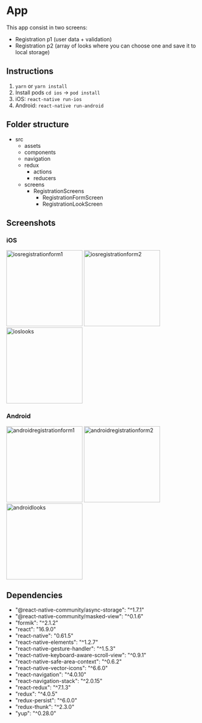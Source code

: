 # App
This app consist in two screens:
- Registration p1 (user data + validation)
- Registration p2 (array of looks where you can choose one and save it to local storage)

## Instructions

 1. `yarn` or `yarn install`
 2. Install pods `cd ios` -> `pod install`
 3. iOS: `react-native run-ios`
 4. Android: `react-native run-android`

## Folder structure

 - src
	 - assets
	 - components
	 - navigation
	 - redux
		 - actions
		 - reducers
	- screens
		- RegistrationScreens
			- RegistrationFormScreen
			- RegistrationLookScreen

## Screenshots

### iOS
<img width="200" alt="iosregistrationform1" src="https://user-images.githubusercontent.com/2034112/72565744-465af180-3891-11ea-9f27-128018e8ac9b.png">
<img width="200" alt="iosregistrationform2" src="https://user-images.githubusercontent.com/2034112/72565743-465af180-3891-11ea-93eb-fcacf1821511.png">
<img width="200" alt="ioslooks" src="https://user-images.githubusercontent.com/2034112/72565742-45c25b00-3891-11ea-81a4-855de86263c0.png">

### Android
<img width="200" alt="androidregistrationform1" src="https://user-images.githubusercontent.com/2034112/72565741-45c25b00-3891-11ea-8ee3-c0b3a48a0252.png">
<img width="200" alt="androidregistrationform2" src="https://user-images.githubusercontent.com/2034112/72565740-45c25b00-3891-11ea-87aa-0b16e8f01606.png">
<img width="200" alt="androidlooks" src="https://user-images.githubusercontent.com/2034112/72565738-4529c480-3891-11ea-8a78-4294c427ba63.png">

## Dependencies

 - "@react-native-community/async-storage": "^1.7.1"
 - "@react-native-community/masked-view": "^0.1.6"
 - "formik": "^2.1.2"
 - "react": "16.9.0"
 - "react-native": "0.61.5"
 - "react-native-elements": "^1.2.7"
 - "react-native-gesture-handler": "^1.5.3"
 - "react-native-keyboard-aware-scroll-view": "^0.9.1"
 - "react-native-safe-area-context": "^0.6.2"
 - "react-native-vector-icons": "^6.6.0"
 - "react-navigation": "^4.0.10"
 - "react-navigation-stack": "^2.0.15"
 - "react-redux": "^7.1.3"
 - "redux": "^4.0.5"
 - "redux-persist": "^6.0.0"
 - "redux-thunk": "^2.3.0"
 - "yup": "^0.28.0"
